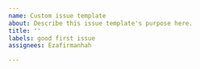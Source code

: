 ```yaml
---
name: Custom issue template
about: Describe this issue template's purpose here.
title: ''
labels: good first issue
assignees: Ezafirmanhah

---
```



